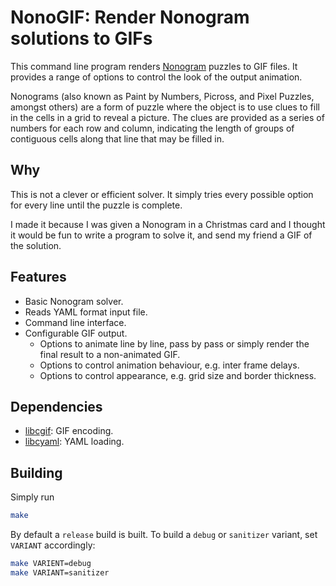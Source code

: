 NonoGIF: Render Nonogram solutions to GIFs
==========================================

This command line program renders [Nonogram](https://en.wikipedia.org/wiki/Nonogram)
puzzles to GIF files. It provides a range of options to control the look of the
output animation.

Nonograms (also known as Paint by Numbers, Picross, and Pixel Puzzles, amongst
others) are a form of puzzle where the object is to use clues to fill in the
cells in a grid to reveal a picture. The clues are provided as a series of
numbers for each row and column, indicating the length of groups of contiguous
cells along that line that may be filled in.

## Why

This is not a clever or efficient solver. It simply tries every possible
option for every line until the puzzle is complete.

I made it because I was given a Nonogram in a Christmas card and I thought it
would be fun to write a program to solve it, and send my friend a GIF of the
solution.

## Features

* Basic Nonogram solver.
* Reads YAML format input file.
* Command line interface.
* Configurable GIF output.
  - Options to animate line by line, pass by pass or simply render the final
    result to a non-animated GIF.
  - Options to control animation behaviour, e.g. inter frame delays.
  - Options to control appearance, e.g. grid size and border thickness.

## Dependencies

* [libcgif](https://github.com/dloebl/cgif): GIF encoding.
* [libcyaml](https://github.com/tlsa/libcyaml): YAML loading.

## Building

Simply run

```bash
make
```

By default a `release` build is built. To build a `debug` or `sanitizer`
variant, set `VARIANT` accordingly:

```bash
make VARIENT=debug
make VARIANT=sanitizer
```
